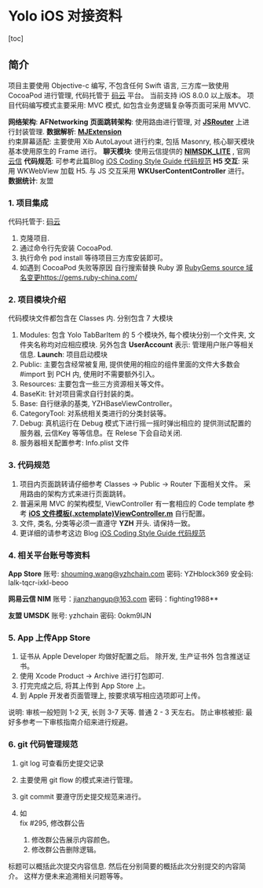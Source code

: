 # Yolo iOS 对接资料

[toc]

## 简介

项目主要使用 Objective-c 编写, 不包含任何 Swift 语言, 三方库一致使用 CocoaPod 进行管理, 代码托管于 [码云](https://gitee.com/yzhchain/yoloim-ios) 平台。  当前支持 iOS 8.0.0 以上版本。
项目代码编写模式主要采用: MVC 模式, 如包含业务逻辑复杂等页面可采用 MVVC.

**网络架构**: **AFNetworking**
**页面跳转架构**: 使用路由进行管理, 对 **[JSRouter](https://github.com/joeldev/JLRoutes)** 上进行封装管理. 
**数据解析**: **[MJExtension](https://github.com/CoderMJLee/MJExtension)**  
约束屏幕适配: 主要使用 Xib AutoLayout 进行约束, 包括  Masonry, 核心聊天模块基本使用原生的 Frame 进行。
**聊天模块**:  使用云信提供的 **[NIMSDK_LITE](https://github.com/netease-im/NIM_iOS_UIKit)** , 官网[云信](https://yunxin.163.com/)
**代码规范**:  可参考此篇Blog [iOS Coding Style Guide 代码规范](https://www.jianshu.com/p/941389de03d6) 
**H5 交互**: 采用 WKWebView 加载 H5. 与 JS 交互采用 **WKUserContentController** 进行。
**数据统计**: 友盟

### 1. 项目集成

代码托管于: [码云](https://gitee.com/yzhchain/yoloim-ios)

1. 克隆项目.
2. 通过命令行先安装 CocoaPod.
3. 执行命令  pod install 等待项目三方库安装即可。 
4. 如遇到 CocoaPod 失败等原因 自行搜索替换 Ruby 源 [RubyGems source 域名变更https://gems.ruby-china.com/](https://www.jianshu.com/p/1f4a49127997)

### 2. 项目模块介绍

代码模块文件都包含在 Classes 内.
分别包含 7 大模块
1. Modules: 包含 Yolo TabBarItem 的 5 个模块外, 每个模块分别一个文件夹, 文件夹名称均对应相应模块. 另外包含  **UserAccount** 表示: 管理用户账户等相关信息.  **Launch**: 项目启动模块 
2. Public: 主要包含经常被复用, 提供使用的相应的组件里面的文件大多数会 #import 到 PCH 内, 使用时不需要额外引入。
3. Resources: 主要包含一些三方资源相关等文件。
4. BaseKit: 针对项目需求自行封装的类。
5. Base: 自行继承的基类,  YZHBaseViewController。
6. CategoryTool: 对系统相关类进行的分类封装等。
7. Debug: 真机运行在 Debug 模式下进行摇一摇时弹出相应的 提供测试配置的 服务器, 云信Key 等等信息。在 Relese 下会自动关闭.
8. 服务器相关配置参考:  Info.plist 文件

### 3. 代码规范

1. 项目内页面跳转请仔细参考 Classes -> Public -> Router 下面相关文件。 采用路由的架构方式来进行页面跳转。 
2. 普遍采用 MVC 的架构模型, ViewController 有一套相应的 Code template 参考 **[iOS 文件模板(.xctemplate)ViewController.m](https://www.jianshu.com/p/ba25d0211443)** 自行配置。
3. 文件, 类名, 分类等必须一直遵守 **YZH** 开头. 请保持一致。
4. 更详细的请参考这边 Blog [iOS Coding Style Guide 代码规范](https://www.jianshu.com/p/941389de03d6) 

### 4. 相关平台账号等资料

**App Store**
账号: shouming.wang@yzhchain.com
密码: YZHblock369
安全码: lalk-tqcr-ixkl-beoo

**网易云信 NIM**
账号：jianzhangup@163.com
密码：fighting1988**

**友盟 UMSDK**
账号: yzhchain
密码: 0okm9IJN

### 5. App 上传App Store 

1. 证书从 Apple Developer 均做好配置之后。 除开发, 生产证书外 包含推送证书。
2. 使用 Xcode Product -> Archive 进行打包即可. 
3. 打完完成之后, 将其上传到 App Store 上。
4. 到 Apple 开发者页面管理上, 按要求填写相应选项即可上传。

说明: 审核一般短则  1-2 天, 长则 3-7 天等.  普通 2 - 3 天左右。
防止审核被拒: 最好多参考一下审核指南介绍来进行规避。

### 6. git 代码管理规范
 
1.  git log 可查看历史提交记录
2.  主要使用 git flow 的模式来进行管理。
3.  git commit 要遵守历史提交规范来进行。 
4.  如     
fix #295, 修改群公告

    1. 修改群公告展示内容颜色。
    2. 修改群公告删除逻辑。

标题可以概括此次提交内容信息. 
然后在分别简要的概括此次分别提交的内容简介。
这样方便未来追溯相关问题等等。




